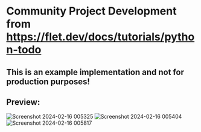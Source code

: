 # Community Project Development from https://flet.dev/docs/tutorials/python-todo

## This is an example implementation and not for production purposes!

## Preview:
![Screenshot 2024-02-16 005325](https://github.com/YuukioFuyu/Flet-Firebase-To-Do-App/assets/79379934/810e6bef-bfd2-40b7-b418-73c3d2a8ec83)
![Screenshot 2024-02-16 005404](https://github.com/YuukioFuyu/Flet-Firebase-To-Do-App/assets/79379934/95f208d1-a009-4176-ba44-776f8eaff76b)
![Screenshot 2024-02-16 005817](https://github.com/YuukioFuyu/Flet-Firebase-To-Do-App/assets/79379934/2169d056-96a8-4ff6-8981-c126e0e17d64)
